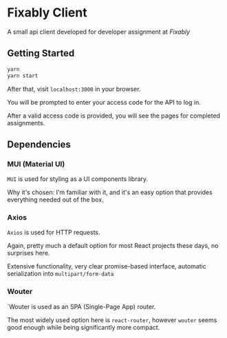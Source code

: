 # Fixably Client
A small api client developed for developer assignment at *Fixably*

## Getting Started

```bash
yarn
yarn start
```

After that, visit `localhost:3000` in your browser.

You will be prompted to enter your access code for the API to log in.

After a valid access code is provided, you will see the pages for completed assignments.

## Dependencies

### MUI (Material UI)

`MUI` is used for styling as a UI components library.

Why it's chosen: I'm familiar with it, and it's an easy option that provides everything needed out of the box.

### Axios

`Axios` is used for HTTP requests.

Again, pretty much a default option for most React projects these days, no surprises here.

Extensive functionality, very clear promise-based interface, automatic serialization into `multipart/form-data`

### Wouter

`Wouter is used as an SPA (Single-Page App) router.

The most widely used option here is `react-router`, however `wouter` seems good enough while being significantly more compact.